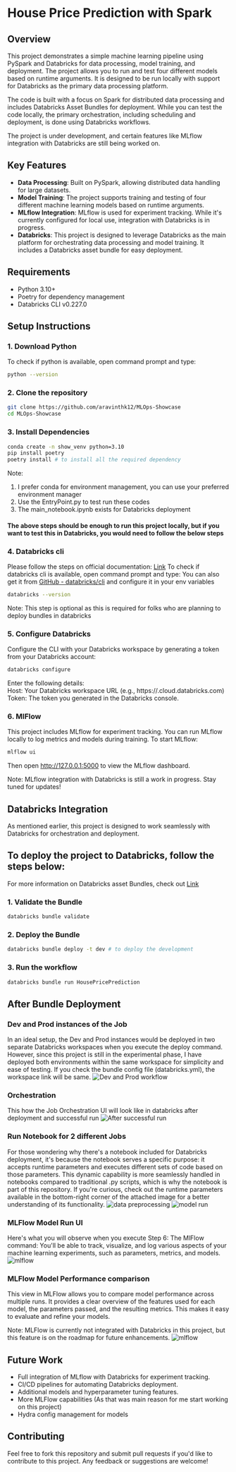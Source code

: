 # House Price Prediction with Spark

## Overview
This project demonstrates a simple machine learning pipeline using PySpark and Databricks for data processing, model training, and deployment. The project allows you to run and test four different models based on runtime arguments. It is designed to be run locally with support for Databricks as the primary data processing platform.

The code is built with a focus on Spark for distributed data processing and includes Databricks Asset Bundles for deployment. While you can test the code locally, the primary orchestration, including scheduling and deployment, is done using Databricks workflows.

The project is under development, and certain features like MLflow integration with Databricks are still being worked on.


## Key Features
- **Data Processing**: Built on PySpark, allowing distributed data handling for large datasets.
- **Model Training**: The project supports training and testing of four different machine learning models based on runtime arguments.
- **MLflow Integration**: MLflow is used for experiment tracking. While it's currently configured for local use, integration with Databricks is in progress.
- **Databricks**: This project is designed to leverage Databricks as the main platform for orchestrating data processing and model training. It includes a Databricks asset bundle for easy deployment.

## Requirements
- Python 3.10+
- Poetry for dependency management
- Databricks CLI v0.227.0
## Setup Instructions

### 1. Download Python
To check if python is available, open command prompt and type:
```bash
python --version
```

### 2. Clone the repository
```bash
git clone https://github.com/aravinthk12/MLOps-Showcase
cd MLOps-Showcase
```
### 3. Install Dependencies
```bash
conda create -n show_venv python=3.10
pip install poetry
poetry install # to install all the required dependency
```
Note: 
1. I prefer conda for environment management, you can use your preferred environment manager
2. Use the EntryPoint.py to test run these codes
3. The main_notebook.ipynb exists for Databricks deployment

#### The above steps should be enough to run this project locally, but if you want to test this in Databricks, you would need to follow the below steps

### 4. Databricks cli
Please follow the steps on official documentation: [Link](https://docs.databricks.com/en/dev-tools/cli/install.html)
To check if databricks cli is available, open command prompt and type:
You can also get it from [GitHub - databricks/cli](https://github.com/databricks/cli/releases/tag/v0.227.0)
and configure it in your env variables
```bash
databricks --version 
```
Note: This step is optional as this is required for folks who are planning to deploy bundles in databricks

### 5. Configure Databricks
Configure the CLI with your Databricks workspace by generating a token from your Databricks account:
```bash
databricks configure 
```
Enter the following details:\
Host: Your Databricks workspace URL (e.g., https://<databricks-instance>.cloud.databricks.com) \
Token: The token you generated in the Databricks console.

### 6. MlFlow
This project includes MLflow for experiment tracking. You can run MLflow locally to log metrics and models during training.
To start MLflow:
```bash
mlflow ui
```
Then open http://127.0.0.1:5000 to view the MLflow dashboard.

Note: MLflow integration with Databricks is still a work in progress. Stay tuned for updates!

## Databricks Integration
As mentioned earlier, this project is designed to work seamlessly with Databricks for orchestration and deployment. 

## To deploy the project to Databricks, follow the steps below:
For more information on Databricks asset Bundles, check out [Link](https://learn.microsoft.com/en-us/azure/databricks/dev-tools/bundles/)

### 1. Validate the Bundle
```bash
databricks bundle validate
```
### 2. Deploy the Bundle
```bash
databricks bundle deploy -t dev # to deploy the development
```

### 3. Run the workflow
```bash
databricks bundle run HousePricePrediction
```

## After Bundle Deployment
### Dev and Prod instances of the Job
In an ideal setup, the Dev and Prod instances would be deployed in two separate Databricks workspaces 
when you execute the deploy command. However, since this project is still in the experimental phase, 
I have deployed both environments within the same workspace for simplicity and ease of testing. If you 
check the bundle config file (databricks.yml), the workspace link will be same.
![Dev and Prod workflow](docs/databricks-snips/prod_and_dev_wf.png)

### Orchestration
This how the Job Orchestration UI will look like in databricks after deployment and successful run
![After successful run](docs/databricks-snips/successful_run.png)

### Run Notebook for 2 different Jobs
For those wondering why there's a notebook included for Databricks deployment, it's because the notebook serves a 
specific purpose: it accepts runtime parameters and executes different sets of code based on those parameters. 
This dynamic capability is more seamlessly handled in notebooks compared to traditional .py scripts, which is why 
the notebook is part of this repository. If you're curious, check out the runtime parameters available in the 
bottom-right corner of the attached image for a better understanding of its functionality.
![data preprocessing](docs/databricks-snips/data_preprocessing_run.png) 
![model run](docs/databricks-snips/model_run.png)

### MLFlow Model Run UI
Here's what you will observe when you execute Step 6: The MlFlow command:
You'll be able to track, visualize, and log various aspects of your machine learning experiments, 
such as parameters, metrics, and models.
![mlflow](docs/mlflow-snips/after_experiments_runs.png)


### MLFlow Model Performance comparison
This view in MLFlow allows you to compare model performance across multiple runs. 
It provides a clear overview of the features used for each model, the parameters passed, 
and the resulting metrics. This makes it easy to evaluate and refine your models.

Note: MLFlow is currently not integrated with Databricks in this project, but this feature 
is on the roadmap for future enhancements.
![mlflow](docs/mlflow-snips/compare_model_perf.png)


## Future Work

- Full integration of MLflow with Databricks for experiment tracking.
- CI/CD pipelines for automating Databricks deployment.
- Additional models and hyperparameter tuning features.
- More MLFlow capabilities (As that was main reason for me start working on this project)
- Hydra config management for models

## Contributing
Feel free to fork this repository and submit pull requests if you'd like to contribute to this project. Any feedback or suggestions are welcome!

